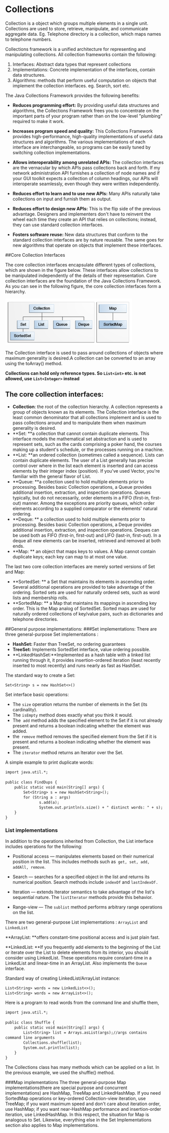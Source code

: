 # Collections


Collection is a object which groups multiple elements in a single unit. Collections are used to store, retrieve, manipulate, and communicate aggregate data. Eg. Telephone directory is a collection, which maps names to telephone numbers.

Collections framework is a unified architecture for representing and manipulating
collections. All collection frameworks contain the following:
1. Interfaces: Abstract data types that represent collections
2. Implementations: Concrete implementation of the interfaces, contain data structures.
3. Algorithms: methods that perform useful computation on objects that implement the collection interfaces. eg. Search, sort etc.

The Java Collections Framework provides the following benefits:

* **Reduces programming effort:** By providing useful data structures and algorithms, the Collections Framework frees you to concentrate on the important parts of your program rather than on the low-level "plumbing" required to make it work. 
* **Increases program speed and quality:** This Collections Framework provides high-performance, high-quality implementations of useful data structures and algorithms. The various implementations of each interface are interchangeable, so programs can be easily tuned by switching collection implementations. 
 
* **Allows interoperability among unrelated APIs:** The collection interfaces are the vernacular by which APIs pass collections back and forth. If my network administration API furnishes a collection of node names and if your GUI toolkit expects a collection of column headings, our APIs will interoperate seamlessly, even though they were written independently. 
* **Reduces effort to learn and to use new APIs:** Many APIs naturally take collections on input and furnish them as output.
* **Reduces effort to design new APIs:** This is the flip side of the previous advantage. Designers and implementers don't have to reinvent the wheel each time they create an API that relies on collections; instead, they can use standard collection interfaces. 
* **Fosters software reuse:** New data structures that conform to the standard collection interfaces are by nature reusable. The same goes for new algorithms that operate on objects that implement these interfaces. 

##Core Collection Interfaces

The core collection interfaces encapsulate different types of collections, which are shown in the figure below. These interfaces allow collections to be manipulated independently of the details of their representation. Core collection interfaces are the foundation of the Java Collections Framework. As you can see in the following figure, the core collection interfaces form a hierarchy.

![](11.jpg)

The Collection interface is used to pass around collections of objects where maximum generality is desired.A collection can be converted to an array using the toArray() method. 

**Collections can hold only reference types. So ```List<int>``` etc. is not allowed, use ```List<Integer>``` instead**
## The core collection interfaces:

* **Collection**: the root of the collection hierarchy. A collection represents a group of objects known as its elements. The Collection interface is the least common denominator that all collections implement and is used to pass collections around and to manipulate them when maximum generality is desired.
* **Set: **a collection that cannot contain duplicate elements. This interface models the mathematical set abstraction and is used to represent sets, such as the cards comprising a poker hand, the courses making up a student's schedule, or the processes running on a machine.
* **List: **an ordered collection (sometimes called a sequence). Lists can contain duplicate elements. The user of a List generally has precise control over where in the list each element is inserted and can access elements by their integer index (position). If you've used Vector, you're familiar with the general flavor of List.
* **Queue: **a collection used to hold multiple elements prior to processing. Besides basic Collection operations, a Queue provides additional insertion, extraction, and inspection operations. Queues typically, but do not necessarily, order elements in a FIFO (first-in, first-out) manner. Among the exceptions are priority queues, which order elements according to a supplied comparator or the elements' natural ordering.
* **Deque: ** a collection used to hold multiple elements prior to processing. Besides basic Collection operations, a Deque provides additional insertion, extraction, and inspection operations. Deques can be used both as FIFO (first-in, first-out) and LIFO (last-in, first-out). In a deque all new elements can be inserted, retrieved and removed at both ends. 
* **Map: ** an object that maps keys to values. A Map cannot contain duplicate keys; each key can map to at most one value.

The last two core collection interfaces are merely sorted versions of Set and Map:

* **SortedSet: **  a Set that maintains its elements in ascending order. Several additional operations are provided to take advantage of the ordering. Sorted sets are used for naturally ordered sets, such as word lists and membership rolls. 
* **SortedMap: **  a Map that maintains its mappings in ascending key order. This is the Map analog of SortedSet. Sorted maps are used for naturally ordered collections of key/value pairs, such as dictionaries and telephone directories. 

##General purpose implementations:
###Set implementations:
There are three general-purpose Set implementations :

* **HashSet:** Faster than TreeSet, no ordering guarantees
* **TreeSet:** Implements SortedSet interface, value ordering possible.
* **LinkedHashSet:**Implemented as a hash table with a linked list running through it, it provides insertion-ordered iteration (least recently inserted to most recently) and runs nearly as fast as HashSet.

The standard way to create a Set:
```
Set<String> s = new HashSet<>()
```
Set interface basic operations:
* The ```size``` operation returns the number of elements in the Set (its cardinality). 
* The ```isEmpty``` method does exactly what you think it would. 
* The``` add``` method adds the specified element to the Set if it is not already present and returns a boolean indicating whether the element was added.
* the``` remove``` method removes the specified element from the Set if it is present and returns a boolean indicating whether the element was present. 
* The ```iterator``` method returns an Iterator over the Set.

A simple example to print duplicate words:
```
import java.util.*;

public class FindDups {
    public static void main(String[] args) {
        Set<String> s = new HashSet<String>();
        for (String a : args)
               s.add(a);
               System.out.println(s.size() + " distinct words: " + s);
    }
}
```
### List implementations
 In addition to the operations inherited from Collection, the List interface includes operations for the following:

* Positional access — manipulates elements based on their numerical position in the list. This includes methods such as``` get, set, add, addAll, remove```.

* Search — searches for a specified object in the list and returns its numerical position. Search methods include ```indexOf``` and ```lastIndexOf.```

* Iteration — extends Iterator semantics to take advantage of the list's sequential nature. The ```listIterator``` methods provide this behavior.

* Range-view — The ```sublist``` method performs arbitrary range operations on the list.

There are two general-purpose List implementations : ```ArrayList``` and ```LinkedList```

**ArrayList: **offers constant-time positional access and is just plain fast. 

**LinkedList: **If you frequently add elements to the beginning of the List or iterate over the List to delete elements from its interior, you should consider using LinkedList. These operations require constant-time in a LinkedList and linear-time in an ArrayList. Also implements the ```Queue``` interface.

Standard way of creating LinkedList/ArrayList instance:
```
List<String> words = new LinkedList<>();
List<String> words = new ArrayList<>();
```
Here is a program to read words from the command line and shuffle them,
```
import java.util.*;

public class Shuffle {
    public static void main(String[] args) {
        List<String> list = Arrays.asList(args);//args contains command line arguments
        Collections.shuffle(list);
        System.out.println(list);
    }
}
```
The Collections class has many methods which can be applied on a list. In the previous example, we used the shuffle() method.

###Map implementations
The three general-purpose Map implementations(there are special purpose and concurrent implementations) are HashMap, TreeMap and LinkedHashMap. If you need SortedMap operations or key-ordered Collection-view iteration, use TreeMap; if you want maximum speed and don't care about iteration order, use HashMap; if you want near-HashMap performance and insertion-order iteration, use LinkedHashMap. In this respect, the situation for Map is analogous to Set. Likewise, everything else in the Set Implementations section also applies to Map implementations.

